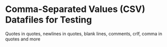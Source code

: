 # Comma-Separated Values (CSV) Datafiles for Testing

Quotes in quotes, newlines in quotes, blank lines, comments, crlf,
comma in quotes and more
